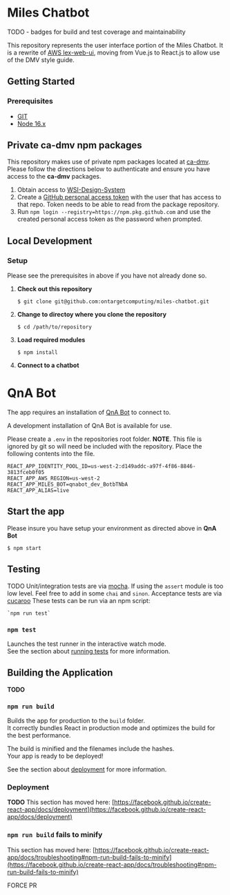 # Miles Chatbot

TODO - badges for build and test coverage and maintainability

This repository represents the user interface portion of the Miles Chatbot.  It is a rewrite of [AWS lex-web-ui](https://github.com/aws-samples/aws-lex-web-ui), moving from Vue.js to React.js to allow use of the DMV style guide.

## Getting Started

### Prerequisites
* [GIT](https://git-scm.com/)
* [Node 16.x](https://nodejs.org/en/) 

## Private ca-dmv npm packages

This repository makes use of private npm packages located at [ca-dmv](https://github.com/ca-dmv/dashboard).  Please follow the directions below to authenticate and ensure you have access to the **ca-dmv** packages.

1. Obtain access to [WSI-Design-System](https://github.com/ca-dmv/WSI-Design-System) 
2. Create a [GitHub personal access token](https://docs.github.com/en/authentication/keeping-your-account-and-data-secure/creating-a-personal-access-token) with the user that has access to that repo. Token needs to be able to read from the package repository.  
3. Run `npm login --registry=https://npm.pkg.github.com` and use the created personal access token as the password when prompted.


## Local Development

### Setup

Please see the prerequisites in above if you have not already done so.

1. **Check out this repository**

	`$ git clone git@github.com:ontargetcomputing/miles-chatbot.git`
	
1. **Change to directoy where you clone the repository**

	`$ cd /path/to/repository`
		 
1. **Load required modules**
	
	`$ npm install`
	
1. **Connect to a chatbot**
	

# QnA Bot

The app requires an installation of [QnA Bot](https://github.com/aws-solutions/aws-qnabot) to connect to.

A development installation of QnA Bot is available for use.

Please create a `.env` in the repositories root folder.  **NOTE**. This file is ignored by git so will need be included with the repository.
Place the following contents into the file.

```
REACT_APP_IDENTITY_POOL_ID=us-west-2:d149addc-a97f-4f86-8846-3813fceb0f05
REACT_APP_AWS_REGION=us-west-2
REACT_APP_MILES_BOT=qnabot_dev_BotbTNbA
REACT_APP_ALIAS=live
```

## Start the app

Please insure you have setup your environment as directed above in **QnA Bot**

`$ npm start`


## Testing


TODO 
Unit/integration tests are via [mocha](https://mochajs.org/). If using the `assert`
module is too low level. Feel free to add in some `chai` and `sinon`.
Acceptance tests are via [cucaroo](https://www.npmjs.com/package/cucaroo)
These tests can be run via an npm script:

    `npm run test`

### `npm test`

Launches the test runner in the interactive watch mode.\
See the section about [running tests](https://facebook.github.io/create-react-app/docs/running-tests) for more information.



## Building the Application
**TODO**
### `npm run build`

Builds the app for production to the `build` folder.\
It correctly bundles React in production mode and optimizes the build for the best performance.

The build is minified and the filenames include the hashes.\
Your app is ready to be deployed!

See the section about [deployment](https://facebook.github.io/create-react-app/docs/deployment) for more information.

### Deployment
**TODO**
This section has moved here: [https://facebook.github.io/create-react-app/docs/deployment](https://facebook.github.io/create-react-app/docs/deployment)

### `npm run build` fails to minify

This section has moved here: [https://facebook.github.io/create-react-app/docs/troubleshooting#npm-run-build-fails-to-minify](https://facebook.github.io/create-react-app/docs/troubleshooting#npm-run-build-fails-to-minify)

FORCE PR